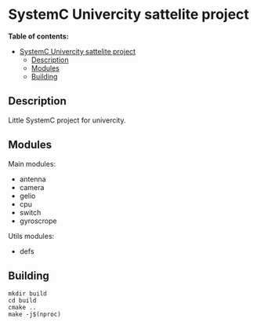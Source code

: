 # SystemC Univercity sattelite project

**Table of contents:**
- [SystemC Univercity sattelite project](#systemc-univercity-sattelite-project)
	- [Description](#description)
	- [Modules](#modules)
	- [Building](#building)

## Description

Little SystemC project for univercity.

## Modules

Main modules:
- antenna
- camera
- gelio
- cpu
- switch
- gyroscrope

Utils modules:
- defs

## Building
```
mkdir build
cd build
cmake ..
make -j$(nproc)
```
